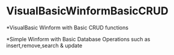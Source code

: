 # VisualBasicWinformBasicCRUD
*VisualBasic Winform with Basic CRUD functions

*Simple Winform with Basic Database Operations such as insert,remove,search & update
